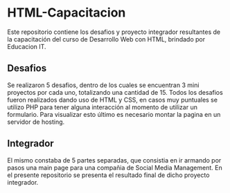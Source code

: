 # HTML-Capacitacion
Este repositorio contiene los desafios y proyecto integrador resultantes de la capacitación del curso de Desarrollo Web con HTML, brindado por Educacion IT.
## Desafios
Se realizaron 5 desafios, dentro de los cuales se encuentran 3 mini proyectos por cada uno, totalizando una cantidad de 15. Todos los desafios fueron realizados dando uso de HTML y CSS, en casos muy puntuales se utilizo PHP para tener alguna interacción al momento de utilizar un formulario. Para visualizar esto último es necesario montar la pagina en un servidor de hosting.
## Integrador
El mismo constaba de 5 partes separadas, que consistia en ir armando por pasos una main page para una compañia de Social Media Management. En el presente repositorio se presenta el resultado final de dicho proyecto integrador.
